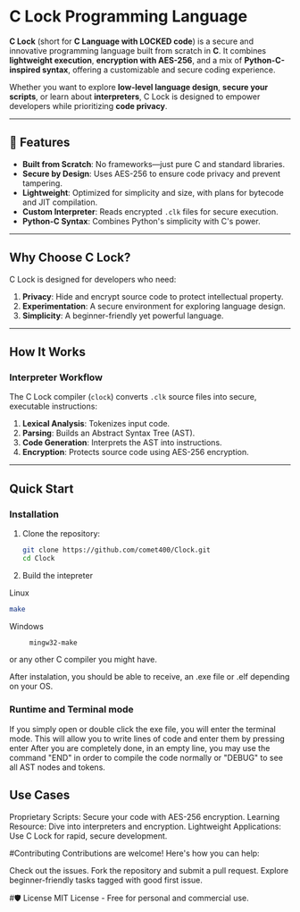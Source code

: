 # C Lock Programming Language

**C Lock** (short for **C Language with LOCKED code**) is a secure and innovative programming language built from scratch in **C**. It combines **lightweight execution**, **encryption with AES-256**, and a mix of **Python-C-inspired syntax**, offering a customizable and secure coding experience.

Whether you want to explore **low-level language design**, **secure your scripts**, or learn about **interpreters**, C Lock is designed to empower developers while prioritizing **code privacy**.

---

## 🌟 Features

- **Built from Scratch**: No frameworks—just pure C and standard libraries.
- **Secure by Design**: Uses AES-256 to ensure code privacy and prevent tampering.
- **Lightweight**: Optimized for simplicity and size, with plans for bytecode and JIT compilation.
- **Custom Interpreter**: Reads encrypted `.clk` files for secure execution.
- **Python-C Syntax**: Combines Python's simplicity with C's power.

---

## Why Choose C Lock?

C Lock is designed for developers who need:
1. **Privacy**: Hide and encrypt source code to protect intellectual property.
2. **Experimentation**: A secure environment for exploring language design.
3. **Simplicity**: A beginner-friendly yet powerful language.

---

## How It Works

### Interpreter Workflow

The C Lock compiler (`clock`) converts `.clk` source files into secure, executable instructions:
1. **Lexical Analysis**: Tokenizes input code.
2. **Parsing**: Builds an Abstract Syntax Tree (AST).
3. **Code Generation**: Interprets the AST into instructions.
4. **Encryption**: Protects source code using AES-256 encryption.

---

## Quick Start

### Installation

1. Clone the repository:
   ```bash
   git clone https://github.com/comet400/Clock.git
   cd Clock

2. Build the intepreter
   
Linux
   ```bash
   make
```

Windows
```bash
     mingw32-make
```

or any other C compiler you might have.

After instalation, you should be able to receive, an .exe file or .elf depending on your OS.

### Runtime and Terminal mode
If you simply open or double click the exe file, you will enter the terminal mode. This will allow you to write lines of code and enter them by pressing enter
After you are completely done, in an empty line, you may use the command "END" in order to compile the code normally or "DEBUG" to see all AST nodes and tokens.


## Use Cases
Proprietary Scripts: Secure your code with AES-256 encryption.
Learning Resource: Dive into interpreters and encryption.
Lightweight Applications: Use C Lock for rapid, secure development.

#Contributing
Contributions are welcome! Here's how you can help:

Check out the issues.
Fork the repository and submit a pull request.
Explore beginner-friendly tasks tagged with good first issue.

#🛡️ License
MIT License - Free for personal and commercial use.
